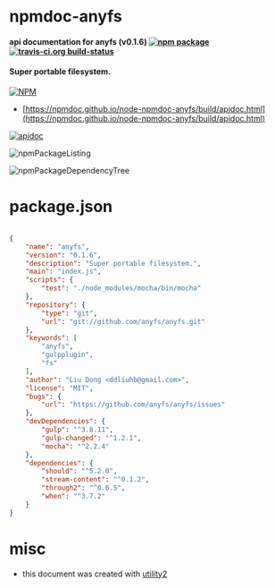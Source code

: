 # npmdoc-anyfs

#### api documentation for  anyfs (v0.1.6)  [![npm package](https://img.shields.io/npm/v/npmdoc-anyfs.svg?style=flat-square)](https://www.npmjs.org/package/npmdoc-anyfs) [![travis-ci.org build-status](https://api.travis-ci.org/npmdoc/node-npmdoc-anyfs.svg)](https://travis-ci.org/npmdoc/node-npmdoc-anyfs)

#### Super portable filesystem.

[![NPM](https://nodei.co/npm/anyfs.png?downloads=true&downloadRank=true&stars=true)](https://www.npmjs.com/package/anyfs)

- [https://npmdoc.github.io/node-npmdoc-anyfs/build/apidoc.html](https://npmdoc.github.io/node-npmdoc-anyfs/build/apidoc.html)

[![apidoc](https://npmdoc.github.io/node-npmdoc-anyfs/build/screenCapture.buildCi.browser.%252Ftmp%252Fbuild%252Fapidoc.html.png)](https://npmdoc.github.io/node-npmdoc-anyfs/build/apidoc.html)

![npmPackageListing](https://npmdoc.github.io/node-npmdoc-anyfs/build/screenCapture.npmPackageListing.svg)

![npmPackageDependencyTree](https://npmdoc.github.io/node-npmdoc-anyfs/build/screenCapture.npmPackageDependencyTree.svg)



# package.json

```json

{
    "name": "anyfs",
    "version": "0.1.6",
    "description": "Super portable filesystem.",
    "main": "index.js",
    "scripts": {
        "test": "./node_modules/mocha/bin/mocha"
    },
    "repository": {
        "type": "git",
        "url": "git://github.com/anyfs/anyfs.git"
    },
    "keywords": [
        "anyfs",
        "gulpplugin",
        "fs"
    ],
    "author": "Liu Dong <ddliuhb@gmail.com>",
    "license": "MIT",
    "bugs": {
        "url": "https://github.com/anyfs/anyfs/issues"
    },
    "devDependencies": {
        "gulp": "^3.8.11",
        "gulp-changed": "^1.2.1",
        "mocha": "^2.2.4"
    },
    "dependencies": {
        "should": "^5.2.0",
        "stream-content": "^0.1.2",
        "through2": "^0.6.5",
        "when": "^3.7.2"
    }
}
```



# misc
- this document was created with [utility2](https://github.com/kaizhu256/node-utility2)
